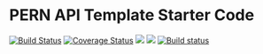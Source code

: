 # PERN API Template Starter Code

[![Build Status](https://travis-ci.com/isaacoduh/pern-starter.svg?branch=master)](https://travis-ci.com/isaacoduh/pern-starter)
[![Coverage Status](https://coveralls.io/repos/github/isaacoduh/pern-starter/badge.svg?branch=master)](https://coveralls.io/github/isaacoduh/pern-starter?branch=master)
<a href="https://codeclimate.com/github/isaacoduh/pern-starter/maintainability"><img src="https://api.codeclimate.com/v1/badges/22bb45959b6ada86a82c/maintainability" /></a>
<a href="https://codeclimate.com/github/isaacoduh/pern-starter/test_coverage"><img src="https://api.codeclimate.com/v1/badges/22bb45959b6ada86a82c/test_coverage" /></a>
[![Build status](https://ci.appveyor.com/api/projects/status/3cp24kir8rsfv3s7/branch/master?svg=true)](https://ci.appveyor.com/project/isaacoduh/pern-starter/branch/master)
